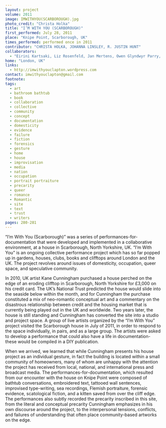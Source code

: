 ```yaml
---
layout: project
volume: 2011
image: IMWITHYOU(SCARBOROUGH).jpg
photo_credit: "Christa Holka"
title: "I’M WITH YOU (SCARBOROUGH)"
first_performed: July 28, 2011
place: "Knipe Point, Scarborough, UK"
times_performed: performed once in 2011
contributor: "CHRISTA HOLKA, JOHANNA LINSLEY, R. JUSTIN HUNT"
collaborators: 
  - "Eirini Kartsaki, Liz Rosenfeld, Jan Mertens, Owen Glyndwyr Parry, Season Butler and Sophie Robinson (participating artists); Vanessa O’Reilly and Emma Leslie (designers of print publication)"
home: "London, UK"
links: 
  - http://imwithyouclapton.wordpress.com
contact: imwithyouclapton@gmail.com
footnote: 
tags: 
  - art
  - bathroom bathtub
  - book
  - collaboration
  - collective
  - community
  - concept
  - documentation
  - domesticity
  - evidence
  - failure
  - fiction
  - forensics
  - gesture
  - home
  - house
  - improvisation
  - media
  - nation
  - occupation
  - portrait portraiture
  - precarity
  - queer
  - romance
  - Romantic
  - site
  - text
  - trust
  - writers
pages: 280-281
---
```


“I’m With You (Scarborough)” was a series of performances-for-documentation that were developed and implemented in a collaborative environment, at a house in Scarborough, North Yorkshire, UK. “I’m With You” is an ongoing collective performance project which has so far popped up in gardens, houses, clubs, books and clifftops around London and the UK. The project revolves around issues of domesticity, occupation, queer space, and speculative community. 

In 2010, UK artist Kane Cunningham purchased a house perched on the edge of an eroding clifftop in Scarborough, North Yorkshire for £3,000 on his credit card. The UK’s National Trust predicted the house would slide into the seaside below within the month, and for Cunningham the purchase constituted a mix of neo-romantic conceptual art and a commentary on the disastrous relationship between credit and the housing market that is currently being played out in the UK and worldwide. Two years later, the house is still standing and Cunningham has converted the site into a studio and project space. A group of live artists organized by the “I’m With You” project visited the Scarborough house in July of 2011, in order to respond to the space individually, in pairs, and as a large group. The artists were asked to develop a performance that could also have a life in documentation-these would be compiled in a DIY publication. 

When we arrived, we learned that while Cunningham presents his house project as an individual gesture, in fact the building is located within a small community of homeowners, many of whom are unhappy with the attention the project has received from local, national, and international press and broadcast media. The performances-for-documentation, which resulted from our encounter with the house on Knipe Point were composed of bathtub conversations, embroidered text, tattooed wall sentences, improvised type-writing, sea recordings, Flemish portraiture, forensic evidence, scatological fiction, and a kitten saved from over the cliff edge. The performances also subtly recorded the precarity inscribed in this site, from the literal and conceptual precarity Cunningham emphasizes in his own discourse around the project, to the interpersonal tensions, conflicts, and failures of understanding that often place community-based artworks on the edge. 
